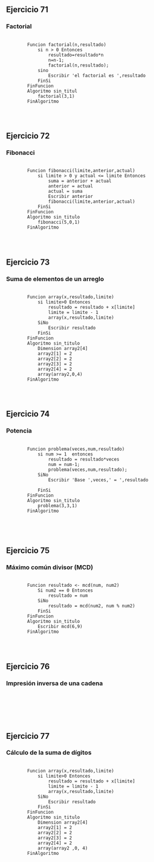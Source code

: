 <h2>Ejercicio 71</h2> 
<h3>Factorial</h3>

<pre>
    <code>
        Funcion factorial(n,resultado)
            si n > 0 Entonces
                resultado=resultado*n
                n=n-1;
                factorial(n,resultado);
            sino
                Escribir 'el factorial es ',resultado
            FinSi
        FinFuncion
        Algoritmo sin_titul
            factorial(3,1)
        FinAlgoritmo
    </code>
</pre>
<br>

<h2>Ejercicio 72</h2>
<h3>Fibonacci</h3>

<pre>
    <code>
        Funcion fibonacci(limite,anterior,actual)
            si limite > 0 y actual <= limite Entonces
                suma = anterior + actual
                anterior = actual
                actual = suma
                Escribir anterior
                fibonacci(limite,anterior,actual)                
            FinSi
        FinFuncion
        Algoritmo sin_titulo
            fibonacci(5,0,1)           
        FinAlgoritmo
    </code>
</pre>
<br>

<h2>Ejercicio 73</h2>
<h3>Suma de elementos de un arreglo</h3>

<pre>
    <code>
        Funcion array(x,resultado,limite)
            si limite>0 Entonces
                resultado = resultado + x[limite]
                limite = limite - 1
                array(x,resultado,limite)
            SiNo
                Escribir resultado
            FinSi
        FinFuncion
        Algoritmo sin_titulo
            Dimension array2[4] 
            array2[1] = 2
            array2[2] = 2
            array2[3] = 2
            array2[4] = 2
            array(array2,0,4)
        FinAlgoritmo
    </code>
</pre>
<br>

<h2>Ejercicio 74</h2>
<h3>Potencia</h3> 

<pre>
    <code>
        Funcion problema(veces,num,resultado)
            si num >= 1  entonces
                resultado = resultado*veces
                num = num-1;
                problema(veces,num,resultado);
            SiNo
                Escribir 'Base ',veces,' = ',resultado
                
            FinSi
        FinFuncion
        Algoritmo sin_titulo
            problema(3,3,1)         
        FinAlgoritmo

    </code>
</pre>
<br>

<h2>Ejercicio 75</h2>
<h3>Máximo común divisor (MCD)</h3> 

<pre>
    <code>
        Funcion resultado <- mcd(num, num2)
            Si num2 == 0 Entonces
                resultado = num
            SiNo
                resultado = mcd(num2, num % num2)
            FinSi
        FinFuncion
        Algoritmo sin_titulo
            Escribir mcd(6,9)
        FinAlgoritmo
    </code>
</pre>
<br>

<h2>Ejercicio 76</h2>
<h3>Impresión inversa de una cadena</h3> 

<pre>
    <code>

    </code>
</pre>
<br>

<h2>Ejercicio 77</h2>
<h3>Cálculo de la suma de dígitos</h3> 

<pre>
    <code>
        Funcion array(x,resultado,limite)
            si limite>0 Entonces
                resultado = resultado + x[limite]
                limite = limite - 1
                array(x,resultado,limite)
            SiNo
                Escribir resultado
            FinSi
        FinFuncion
        Algoritmo sin_titulo
            Dimension array2[4]
            array2[1] = 2
            array2[2] = 2
            array2[3] = 2
            array2[4] = 2
            array(array2 ,0, 4)
        FinAlgoritmo
    </code>
</pre>



